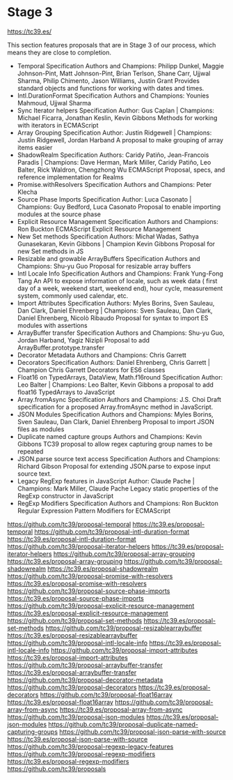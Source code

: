 # Stage 3

https://tc39.es/

This section features proposals that are in Stage 3 of our process, which means they are close to completion.

* Temporal
  Specification
  Authors and Champions: Philipp Dunkel, Maggie Johnson-Pint, Matt Johnson-Pint, Brian Terlson, Shane Carr, Ujjwal Sharma, Philip Chimento, Jason Williams, Justin Grant
  Provides standard objects and functions for working with dates and times.
* Intl.DurationFormat
  Specification
  Authors and Champions: Younies Mahmoud, Ujjwal Sharma
* Sync Iterator helpers
  Specification
  Author: Gus Caplan | Champions: Michael Ficarra, Jonathan Keslin, Kevin Gibbons
  Methods for working with iterators in ECMAScript
* Array Grouping
  Specification
  Author: Justin Ridgewell | Champions: Justin Ridgewell, Jordan Harband
  A proposal to make grouping of array items easier
* ShadowRealm
  Specification
  Authors: Caridy Patiño, Jean-Francois Paradis | Champions: Dave Herman, Mark Miller, Caridy Patiño, Leo Balter, Rick Waldron, Chengzhong Wu
  ECMAScript Proposal, specs, and reference implementation for Realms
* Promise.withResolvers
  Specification
  Authors and Champions: Peter Klecha
* Source Phase Imports
  Specification
  Author: Luca Casonato | Champions: Guy Bedford, Luca Casonato
  Proposal to enable importing modules at the source phase
* Explicit Resource Management
  Specification
  Authors and Champions: Ron Buckton
  ECMAScript Explicit Resource Management
* New Set methods
  Specification
  Authors: Michał Wadas, Sathya Gunasekaran, Kevin Gibbons | Champion Kevin Gibbons
  Proposal for new Set methods in JS
* Resizable and growable ArrayBuffers
  Specification
  Authors and Champions: Shu-yu Guo
  Proposal for resizable array buffers
* Intl Locale Info
  Specification
  Authors and Champions: Frank Yung-Fong Tang
  An API to expose information of locale, such as week data ( first day of a week, weekend start, weekend end), hour cycle, measurement system, commonly used calendar, etc.
* Import Attributes
  Specification
  Authors: Myles Borins, Sven Sauleau, Dan Clark, Daniel Ehrenberg | Champions: Sven Sauleau, Dan Clark, Daniel Ehrenberg, Nicolò Ribaudo
  Proposal for syntax to import ES modules with assertions
* ArrayBuffer transfer
  Specification
  Authors and Champions: Shu-yu Guo, Jordan Harband, Yagiz Nizipli
  Proposal to add ArrayBuffer.prototype.transfer
* Decorator Metadata
  Authors and Champions: Chris Garrett
* Decorators
  Specification
  Authors: Daniel Ehrenberg, Chris Garrett | Champion Chris Garrett
  Decorators for ES6 classes
* Float16 on TypedArrays, DataView, Math.f16round
  Specification
  Author: Leo Balter | Champions: Leo Balter, Kevin Gibbons
  a proposal to add float16 TypedArrays to JavaScript
* Array.fromAsync
  Specification
  Authors and Champions: J.S. Choi
  Draft specification for a proposed Array.fromAsync method in JavaScript.
* JSON Modules
  Specification
  Authors and Champions: Myles Borins, Sven Sauleau, Dan Clark, Daniel Ehrenberg
  Proposal to import JSON files as modules
* Duplicate named capture groups
  Authors and Champions: Kevin Gibbons
  TC39 proposal to allow regex capturing group names to be repeated
* JSON.parse source text access
  Specification
  Authors and Champions: Richard Gibson
  Proposal for extending JSON.parse to expose input source text.
* Legacy RegExp features in JavaScript
  Author: Claude Pache | Champions: Mark Miller, Claude Pache
  Legacy static properties of the RegExp constructor in JavaScript
* RegExp Modifiers
  Specification
  Authors and Champions: Ron Buckton
  Regular Expression Pattern Modifiers for ECMAScript


https://github.com/tc39/proposal-temporal
https://tc39.es/proposal-temporal
https://github.com/tc39/proposal-intl-duration-format
https://tc39.es/proposal-intl-duration-format
https://github.com/tc39/proposal-iterator-helpers
https://tc39.es/proposal-iterator-helpers
https://github.com/tc39/proposal-array-grouping
https://tc39.es/proposal-array-grouping
https://github.com/tc39/proposal-shadowrealm
https://tc39.es/proposal-shadowrealm
https://github.com/tc39/proposal-promise-with-resolvers
https://tc39.es/proposal-promise-with-resolvers
https://github.com/tc39/proposal-source-phase-imports
https://tc39.es/proposal-source-phase-imports
https://github.com/tc39/proposal-explicit-resource-management
https://tc39.es/proposal-explicit-resource-management
https://github.com/tc39/proposal-set-methods
https://tc39.es/proposal-set-methods
https://github.com/tc39/proposal-resizablearraybuffer
https://tc39.es/proposal-resizablearraybuffer
https://github.com/tc39/proposal-intl-locale-info
https://tc39.es/proposal-intl-locale-info
https://github.com/tc39/proposal-import-attributes
https://tc39.es/proposal-import-attributes
https://github.com/tc39/proposal-arraybuffer-transfer
https://tc39.es/proposal-arraybuffer-transfer
https://github.com/tc39/proposal-decorator-metadata
https://github.com/tc39/proposal-decorators
https://tc39.es/proposal-decorators
https://github.com/tc39/proposal-float16array
https://tc39.es/proposal-float16array
https://github.com/tc39/proposal-array-from-async
https://tc39.es/proposal-array-from-async
https://github.com/tc39/proposal-json-modules
https://tc39.es/proposal-json-modules
https://github.com/tc39/proposal-duplicate-named-capturing-groups
https://github.com/tc39/proposal-json-parse-with-source
https://tc39.es/proposal-json-parse-with-source
https://github.com/tc39/proposal-regexp-legacy-features
https://github.com/tc39/proposal-regexp-modifiers
https://tc39.es/proposal-regexp-modifiers
https://github.com/tc39/proposals
